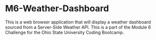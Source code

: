 # M6-Weather-Dashboard
This is a web browser application that will display a weather dashboard sourced from a Server-Side Weather API. This is a part of the Module 6 Challenge for the Ohio State University Coding Bootcamp.
